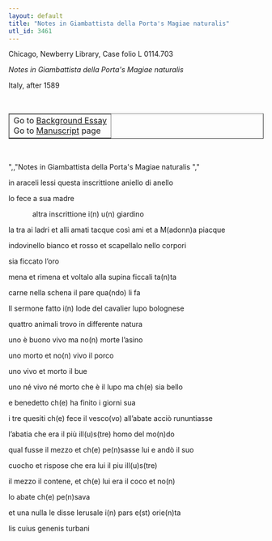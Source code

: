 ```yaml
---
layout: default
title: "Notes in Giambattista della Porta's Magiae naturalis"
utl_id: 3461
---
```


<p>Chicago, Newberry Library, Case folio L 0114.703</p>
<p style=""margin-left:.25in;""><em>Notes in Giambattista della Porta's Magiae naturalis</em></p>
<p style=""margin-left:.25in;"">Italy, after 1589</p>
<p style=""font-size: 0.1em;""> </p>
<table border=""0.5"" cellpadding=""1"" cellspacing=""1"" style=""width: 200px; background-color:#F8F8F8;""><tbody style=""border-color:#ccc""><tr style=""border-color:#ccc""><td>Go to <a href=""https://italian-paleography.library.utoronto.ca/content/about_IP_080"" style=""font-weight:300;"" target=""_blank"">Background Essay</a><br />
			Go to <a href=""https://italian-paleography.library.utoronto.ca/islandora/object/italianpaleography%3AIP_080"" style=""font-weight:300;"" target=""_blank"">Manuscript</a> page</td>
</tr></tbody></table><p> </p>
",,"Notes in Giambattista della Porta's Magiae naturalis
","
<p>in araceli lessi questa inscrittione aniello di anello</p>
<p>lo fece a sua madre</p>
<p>            altra inscrittione i(n) u(n) giardino</p>
<p>la tra ai ladri et alli amati tacque così ami et a M(adonn)a piacque</p>
<p>indovinello bianco et rosso et scapellalo nello corpori</p>
<p>sia ficcato l’oro</p>
<p>mena et rimena et voltalo alla supina ficcali ta(n)ta</p>
<p>carne nella schena il pare qua(ndo) li fa</p>
<p>Il sermone fatto i(n) lode del cavalier lupo bolognese</p>
<p>quattro animali trovo in differente natura</p>
<p>uno è buono vivo ma no(n) morte l’asino</p>
<p>uno morto et no(n) vivo il porco</p>
<p>uno vivo et morto il bue</p>
<p>uno né vivo né morto che è il lupo ma ch(e) sia bello</p>
<p>e benedetto ch(e) ha finito i giorni sua</p>
<p>i tre quesiti ch(e) fece il vesco(vo) all’abate acciò rununtiasse</p>
<p>l’abatia che era il più ill(u)s(tre) homo del mo(n)do</p>
<p>qual fusse il mezzo et ch(e) pe(n)sasse lui e andò il suo</p>
<p>cuocho et rispose che era lui il piu ill(u)s(tre)</p>
<p>il mezzo il contene, et ch(e) lui era il coco et no(n)</p>
<p>lo abate ch(e) pe(n)sava</p>
<p>et una nulla le disse Ierusale i(n) pars e(st) orie(n)ta</p>
<p>lis cuius genenis turbani</p>
